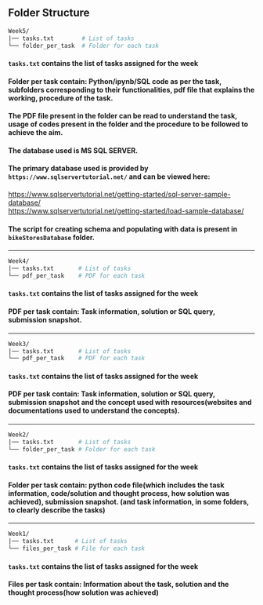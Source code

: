 ## Folder Structure

```graphql
Week5/
|── tasks.txt        # List of tasks
└── folder_per_task  # Folder for each task
```

#### ```tasks.txt``` contains the list of tasks assigned for the week
#### Folder per task contain: Python/ipynb/SQL code as per the task, subfolders corresponding to their functionalities, pdf file that explains the working, procedure of the task.
#### The PDF file present in the folder can be read to understand the task, usage of codes present in the folder and the procedure to be followed to achieve the aim.
#### The database used is MS SQL SERVER.
#### The primary database used is provided by ```https://www.sqlservertutorial.net/``` and can be viewed here: 
  https://www.sqlservertutorial.net/getting-started/sql-server-sample-database/ <br>
  https://www.sqlservertutorial.net/getting-started/load-sample-database/
#### The script for creating schema and populating with data is present in ```bikeStoresDatabase``` folder.

---

```graphql
Week4/
|── tasks.txt       # List of tasks
└── pdf_per_task    # PDF for each task
```

#### ```tasks.txt``` contains the list of tasks assigned for the week
#### PDF per task contain: Task information, solution or SQL query, submission snapshot.

---

```graphql
Week3/
|── tasks.txt       # List of tasks
└── pdf_per_task    # PDF for each task
```

#### ```tasks.txt``` contains the list of tasks assigned for the week
#### PDF per task contain: Task information, solution or SQL query, submission snapshot and the concept used with resources(websites and documentations used to understand the concepts).

---

```graphql
Week2/
|── tasks.txt       # List of tasks
└── folder_per_task # Folder for each task
```

#### ```tasks.txt``` contains the list of tasks assigned for the week
#### Folder per task contain: python code file(which includes the task information, code/solution and thought process, how solution was achieved), submission snapshot. (and task information, in some folders, to clearly describe the tasks)

---

```graphql
Week1/
|── tasks.txt      # List of tasks
└── files_per_task # File for each task
```

#### ```tasks.txt``` contains the list of tasks assigned for the week
#### Files per task contain: Information about the task, solution and the thought process(how solution was achieved)
